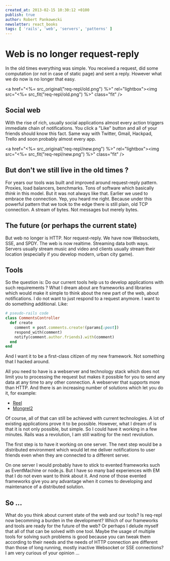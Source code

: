 ```yaml
---
created_at: 2013-02-15 10:30:12 +0100
publish: true
author: Robert Pankowecki
newsletter: react_books
tags: [ 'rails', 'web', 'servers', 'patterns' ]
---
```


# Web is no longer request-reply

In the old times everything was simple. You received a request, did some computation (or not in case of static page)
and sent a reply. However what we do now is no longer that easy.

<!-- more -->


<a href="<%= src_original("req-repl/old.png") %>" rel="lightbox"><img src="<%= src_fit("req-repl/old.png") %>" class="fit" /></a>

## Social web

With the rise of rich, usually social applications almost every action triggers immediate chain of notifications.
You click a "Like" button and all of your friends should know this fact. Same way with Twitter, Gmail, Hackpad, Trello
and soon probably almost every app.

<a href="<%= src_original("req-repl/new.png") %>" rel="lightbox"><img src="<%= src_fit("req-repl/new.png") %>" class="fit" /></a>

## But don't we still live in the old times ?

For years our tools was built and improved around request-reply pattern. Proxies, load balancers, benchmarks.
Tons of software which basically _think_ in this model. But it was not always like that. Earlier we used to embrace
the connection. Yep, you heard me right. Because under this powerful pattern that we took to the edge there is still
plain, old TCP connection. A stream of bytes. Not messages but merely bytes.

## The future (or perhaps the current state)

But web no longer is HTTP. Nor request-reply. We have now Websockets, SSE, and SPDY. The web is now realtime.
Streaming data both ways. Servers usually stream music and video and clients usually stream their location
(especially if you develop modern, urban city game).

## Tools

So the question is: Do our current tools help us to develop applications with such requirements ? What I dream about are
frameworks and libraries which would make it simple to think about the new part of the web, about notifications.
I do not want to just respond to a request anymore. I want to do something additional. Like:

```ruby
# pseudo-rails code
class CommentsController
  def create
    comment = post.comments.create!(params[:post])
    respond_with(comment)
    notify(comment.author.friends).with(comment)
  end
end
```

And I want it to be a first-class citizen of my new framework. Not something that I hacked around.

All you need to have is a webserver and technology stack which does not limit you to processing the request but makes
it possible for you to send any data at any time to any other connection. A webserver that supports more than HTTP.
And there is an increasing number of solutions which let you do it, for example:

* [Reel](https://github.com/celluloid/reel)
* [Mongrel2](http://mongrel2.org/)

Of course, all of that can still be achieved with current technologies. A lot of existing applications prove it to be
possible. However, what I dream of is that it is not only possible, but simple. So I could have it working in
a few minutes. Rails was a revolution, I am still waiting for the next revolution.

The first step is to have it working on one server. The next step would be a distributed environment which would let
me deliver notifications to user friends even when they are connected to a different server.

On one server I would probably have to stick to evented frameworks such as EventMachine or node.js. But I have so many
bad experiences with EM that I do not even want to think about it. And none of those evented frameworks give you any
advantage when it comes to developing and maintenance of a distributed solution.

## So ...

What do you think about current state of the web and our tools? Is req-repl now becomming a burden in the development?
Which of our frameworks and tools are ready for the future of the web? Or perhaps I delude myself that all of that can be solved
with one tool. Maybe the usage of multiple tools for solving such problems is good because you can tweak them according
to their needs and the needs of HTTP connection are different than those of long running, mostly inactive Websocket or
SSE connections? I am very curious of your opinion ...
